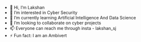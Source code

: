 - 👋 Hi, I’m Lakshan
- 👀 I’m interested in Cyber Security 
- 🌱 I’m currently learning Artificial Intelligence And Data Science 
- 💞️ I’m looking to collaborate on cyber projects
- 📫 Everyone can reach me through insta - lakshan_sj
- ⚡ Fun fact: I am an Ambivert 

<!---
itslaks/itslaks is a ✨ special ✨ repository because its `README.md` (this file) appears on your GitHub profile.
You can click the Preview link to take a look at your changes.
--->
